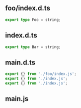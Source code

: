## foo/index.d.ts

```ts
export type Foo = string;

```
## index.d.ts

```ts
export type Bar = string;

```
## main.d.ts

```ts
export {} from './foo/index.js';
export {} from './index.js';
export {} from './index.js';

```
## main.js

```js


```